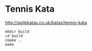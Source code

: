 # Tennis Kata #

http://agilekatas.co.uk/katas/tennis-kata

```
mkdir build
cd build
cmake ..
make
```